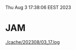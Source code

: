Thu Aug  3 17:38:06 EEST 2023
# JAM
<a href='./cache/202308/03_17.log'>./cache/202308/03_17.log</a>
